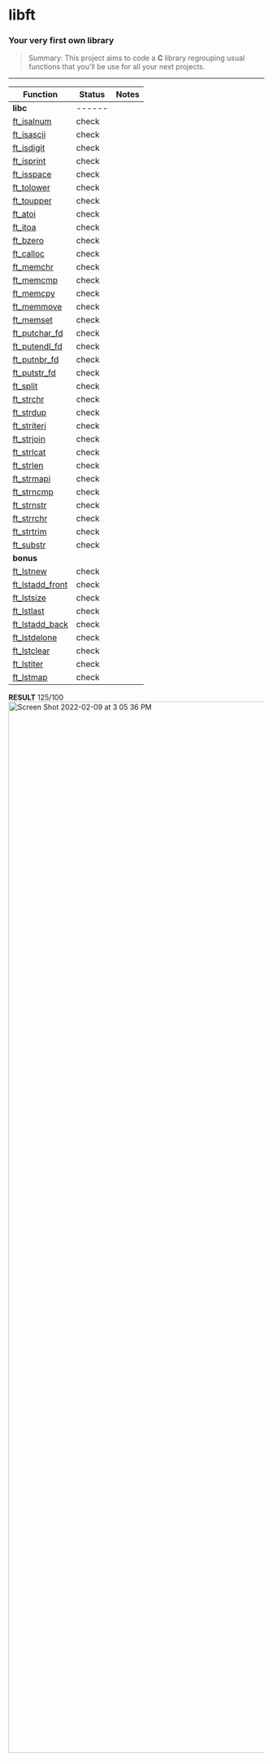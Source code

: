 # libft

### Your very first own library

>Summary: This project aims to code a **C** library regrouping usual functions that you'll be use for all your next projects.

---

| Function      | Status    | Notes		|
|---------------|-----------|-----------|
| **libc**    | ------	|
| [ft_isalnum](https://github.com/TeriyakisaurusRex/42School/blob/master/libft/srcs/ft_isalnum.c)       | check     |
| [ft_isascii](https://github.com/TeriyakisaurusRex/42School/blob/master/libft/srcs/ft_isascii.c)       | check     |
| [ft_isdigit](https://github.com/TeriyakisaurusRex/42School/blob/master/libft/srcs/ft_isdigit.c)       | check     |
| [ft_isprint](https://github.com/TeriyakisaurusRex/42School/blob/master/libft/srcs/ft_isprint.c)       | check     |
| [ft_isspace](https://github.com/TeriyakisaurusRex/42School/blob/master/libft/srcs/ft_isspace.c)       | check     |
| [ft_tolower](https://github.com/TeriyakisaurusRex/42School/blob/master/libft/srcs/ft_tolower.c)       | check     |
| [ft_toupper](https://github.com/TeriyakisaurusRex/42School/blob/master/libft/srcs/ft_toupper.c)       | check     |
| [ft_atoi](https://github.com/TeriyakisaurusRex/42School/blob/master/libft/srcs/ft_atoi.c)             | check     | 
| [ft_itoa](https://github.com/TeriyakisaurusRex/42School/blob/master/libft/srcs/ft_itoa.c)             | check     | 
| [ft_bzero](https://github.com/TeriyakisaurusRex/42School/blob/master/libft/srcs/ft_bzero.c)           | check     |
| [ft_calloc](https://github.com/TeriyakisaurusRex/42School/blob/master/libft/srcs/ft_calloc.c)         | check     |
| [ft_memchr](https://github.com/TeriyakisaurusRex/42School/blob/master/libft/srcs/ft_memchr.c)         | check     |
| [ft_memcmp](https://github.com/TeriyakisaurusRex/42School/blob/master/libft/srcs/ft_memcmp.c)         | check     |
| [ft_memcpy](https://github.com/TeriyakisaurusRex/42School/blob/master/libft/srcs/ft_memcpy.c)         | check     |
| [ft_memmove](https://github.com/TeriyakisaurusRex/42School/blob/master/libft/srcs/ft_memmove.c)       | check     |
| [ft_memset](https://github.com/TeriyakisaurusRex/42School/blob/master/libft/srcs/ft_memset.c)         | check     |
| [ft_putchar_fd](https://github.com/TeriyakisaurusRex/42School/blob/master/libft/srcs/ft_putchar_fd.c) | check     |
| [ft_putendl_fd](https://github.com/TeriyakisaurusRex/42School/blob/master/libft/srcs/ft_putendl_fd.c) | check     |
| [ft_putnbr_fd](https://github.com/TeriyakisaurusRex/42School/blob/master/libft/srcs/ft_putnbr_fd.c)   | check     | 
| [ft_putstr_fd](https://github.com/TeriyakisaurusRex/42School/blob/master/libft/srcs/ft_putstr_fd.c)   | check     |
| [ft_split](https://github.com/TeriyakisaurusRex/42School/blob/master/libft/srcs/ft_split.c)           | check     | 
| [ft_strchr](https://github.com/TeriyakisaurusRex/42School/blob/master/libft/srcs/ft_strchr.c)         | check     | 
| [ft_strdup](https://github.com/TeriyakisaurusRex/42School/blob/master/libft/srcs/ft_strdup.c)         | check     |
| [ft_striteri](https://github.com/TeriyakisaurusRex/42School/blob/master/libft/srcs/ft_striteri.c)     | check     | 
| [ft_strjoin](https://github.com/TeriyakisaurusRex/42School/blob/master/libft/srcs/ft_strjoin.c)       | check     |
| [ft_strlcat](https://github.com/TeriyakisaurusRex/42School/blob/master/libft/srcs/ft_strlcat.c)       | check     |
| [ft_strlen](https://github.com/TeriyakisaurusRex/42School/blob/master/libft/srcs/ft_strlen.c)         | check     |
| [ft_strmapi](https://github.com/TeriyakisaurusRex/42School/blob/master/libft/srcs/ft_strmapi.c)       | check     | 
| [ft_strncmp](https://github.com/TeriyakisaurusRex/42School/blob/master/libft/srcs/ft_strncmp.c)       | check     |
| [ft_strnstr](https://github.com/TeriyakisaurusRex/42School/blob/master/libft/srcs/ft_strnstr.c)       | check     | 
| [ft_strrchr](https://github.com/TeriyakisaurusRex/42School/blob/master/libft/srcs/ft_strrchr.c)       | check     |
| [ft_strtrim](https://github.com/TeriyakisaurusRex/42School/blob/master/libft/srcs/ft_strtrim.c)       | check     |
| [ft_substr](https://github.com/TeriyakisaurusRex/42School/blob/master/libft/srcs/ft_substr.c)         | check     | 
| **bonus**     |
| [ft_lstnew](https://github.com/TeriyakisaurusRex/42School/blob/master/libft/srcs/ft_lstnew.c)         | check     | 
| [ft_lstadd_front](https://github.com/TeriyakisaurusRex/42School/blob/master/libft/srcs/ft_lstadd_front.c)| check     | 
| [ft_lstsize](https://github.com/TeriyakisaurusRex/42School/blob/master/libft/srcs/ft_lstsize.c)         | check     | 
| [ft_lstlast](https://github.com/TeriyakisaurusRex/42School/blob/master/libft/srcs/ft_lstlast.c)         | check     | 
| [ft_lstadd_back](https://github.com/TeriyakisaurusRex/42School/blob/master/libft/srcs/ft_lstadd_back.c) | check     | 
| [ft_lstdelone](https://github.com/TeriyakisaurusRex/42School/blob/master/libft/srcs/ft_lstdelone.c)     | check     | 
| [ft_lstclear](https://github.com/TeriyakisaurusRex/42School/blob/master/libft/srcs/ft_lstclear.c)       | check     | 
| [ft_lstiter](https://github.com/TeriyakisaurusRex/42School/blob/master/libft/srcs/ft_lstiter.c)         | check     | 
| [ft_lstmap](https://github.com/TeriyakisaurusRex/42School/blob/master/libft/srcs/ft_lstmap.c)           | check     | 


**RESULT**
125/100<img width="2065" alt="Screen Shot 2022-02-09 at 3 05 36 PM" src="https://user-images.githubusercontent.com/94874173/153122815-d47173ae-1a94-4335-a3bb-537402ad6db7.png">




